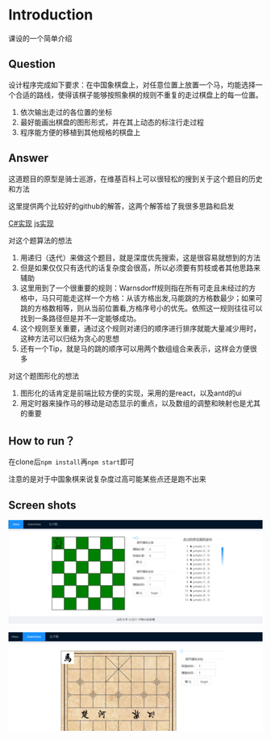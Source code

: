 # Introduction

课设的一个简单介绍

## Question

设计程序完成如下要求：在中国象棋盘上，对任意位置上放置一个马，均能选择一个合适的路线，使得该棋子能够按照象棋的规则不重复的走过棋盘上的每一位置。

1. 依次输出走过的各位置的坐标
2. 最好能画出棋盘的图形形式，并在其上动态的标注行走过程
3. 程序能方便的移植到其他规格的棋盘上

## Answer

这道题目的原型是骑士巡游，在维基百科上可以很轻松的搜到关于这个题目的历史和方法

这里提供两个比较好的github的解答，这两个解答给了我很多思路和启发

[C#实现](https://github.com/anagardi/knight-tour)  [js实现](https://github.com/tiner101/Hours)

对这个题算法的想法

1. 用递归（迭代）来做这个题目，就是深度优先搜索，这是很容易就想到的方法
2. 但是如果仅仅只有迭代的话复杂度会很高，所以必须要有剪枝或者其他思路来辅助
3. 这里用到了一个很重要的规则：Warnsdorff规则指在所有可走且未经过的方格中，马只可能走这样一个方格：从该方格出发,马能跳的方格数最少；如果可跳的方格数相等，则从当前位置看,方格序号小的优先。依照这一规则往往可以找到一条路径但是并不一定能够成功。
4. 这个规则至关重要，通过这个规则对递归的顺序进行排序就能大量减少用时，这种方法可以归结为贪心的思想
5. 还有一个Tip，就是马的跳的顺序可以用两个数组组合来表示，这样会方便很多

对这个题图形化的想法

1. 图形化的话肯定是前端比较方便的实现，采用的是react，以及antd的ui
2. 用定时器来操作马的移动是动态显示的重点，以及数组的调整和映射也是尤其的重要

## How to run？

在clone后`npm install`再`npm start`即可

注意的是对于中国象棋来说复杂度过高可能某些点还是跑不出来

## Screen shots

![chesspreview](src/images/chesspreview.png)

![chainchesspreview](src/images/chainchesspreview.png)
